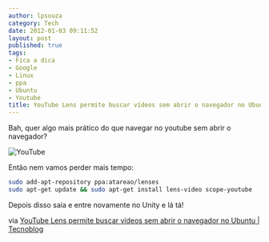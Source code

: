 ```yaml
---
author: lpsouza
category: Tech
date: 2012-01-03 09:11:52
layout: post
published: true
tags:
- Fica a dica
- Google
- Linux
- ppa
- Ubuntu
- Youtube
title: YouTube Lens permite buscar vídeos sem abrir o navegador no Ubuntu
---
```


Bah, quer algo mais prático do que navegar no youtube sem abrir o navegador?

![YouTube](https://luizsouza.com.br/wp-content/upload/2012/01/Screenshot-at-2012-01-02-155617-600x387.png)

Então nem vamos perder mais tempo:

```bash
sudo add-apt-repository ppa:atareao/lenses
sudo apt-get update && sudo apt-get install lens-video scope-youtube
```

Depois disso saia e entre novamente no Unity e lá tá!

via [YouTube Lens permite buscar vídeos sem abrir o navegador no Ubuntu | Tecnoblog](http://tecnoblog.net/87067/youtube-ubuntu/)